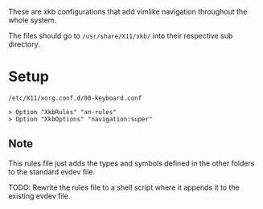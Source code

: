 These are xkb configurations that add vimlike navigation throughout the whole
system. 

The files should go to `/usr/share/X11/xkb/` into their respective sub
directory.

# Setup
```/etc/X11/xorg.conf.d/00-keyboard.conf```
```
> Option "XkbRules" "an-rules"
> Option "XkbOptions" "navigation:super"
```

## Note
This rules file just adds the types and symbols defined in the other folders
to the standard evdev file.

TODO: Rewrite the rules file to a shell script where it appends it to the
      existing evdev file.

